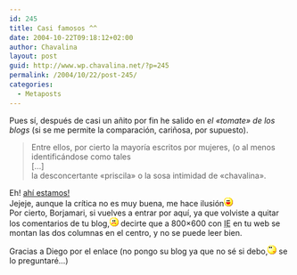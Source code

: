 ```yaml
---
id: 245
title: Casi famosos ^^
date: 2004-10-22T09:18:12+02:00
author: Chavalina
layout: post
guid: http://www.wp.chavalina.net/?p=245
permalink: /2004/10/22/post-245/
categories:
  - Metaposts
---
```

Pues sí, después de casi un a&ntilde;ito por fin he salido en _el «tomate» de los blogs_ (si se me permite la comparación, cari&ntilde;osa, por supuesto).

> Entre ellos, por cierto la mayoría escritos por mujeres, (o al menos identificándose como tales  
> […]  
> la desconcertante «priscila» o la sosa intimidad de «chavalina».

Eh! <a href="http://borjamari.blogspot.com/2004_10_01_borjamari_archive.html#109799926976736967" target="_blank">ahí estamos!</a>  
Jejeje, aunque la crítica no es muy buena, me hace ilusión![emo](/imagenes/emoticonos/risa.gif)  
Por cierto, Borjamari, si vuelves a entrar por aquí, ya que volviste a quitar los comentarios de tu blog,![emo](/imagenes/emoticonos/triste.gif) decirte que a 800&#215;600 con <acronym title="Internet Explorer">IE</acronym> en tu web se montan las dos columnas en el centro, y no se puede leer bien.

Gracias a Diego por el enlace (no pongo su blog ya que no sé si debo,![emo](/imagenes/emoticonos/pensativo.gif) se lo preguntaré…)